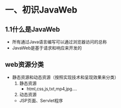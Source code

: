 # 一、初识JavaWeb
## 1.1什么是JavaWeb
* 所有通过Java语言编写可以通过浏览器访问的总称
* JavaWeb是基于请求和响应来开发的
## web资源分类
* 静态资源和动态资源（按照实现技术和呈现效果来分类）
  1. 静态资源
     * html,css,js,txt,mp4,jpg....
  2. 动态资源
    * JSP页面、Servlet程序

